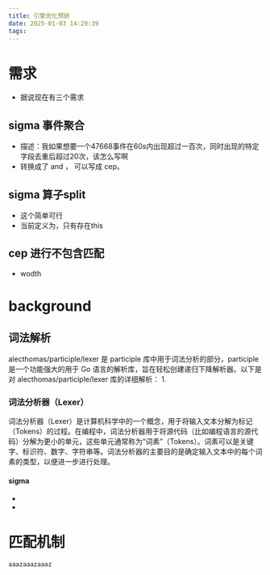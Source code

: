 ```yaml
---
title: 引擎优化预研
date: 2025-01-03 14:29:39
tags:
---
```

# 需求
- 据说现在有三个需求

## sigma 事件聚合
- 描述：我如果想要一个47668事件在60s内出现超过一百次，同时出现的特定字段去重后超过20次，该怎么写啊
- 转换成了 and ， 可以写成 cep。

## sigma 算子split
- 这个简单可行
- 当前定义为，只有存在this
## cep 进行不包含匹配
- wodth


# background

## 词法解析

alecthomas/participle/lexer 是 participle 库中用于词法分析的部分，participle 是一个功能强大的用于 Go 语言的解析库，旨在轻松创建递归下降解析器。以下是对 alecthomas/participle/lexer 库的详细解析：
1. 

### 词法分析器（Lexer）
词法分析器（Lexer）是计算机科学中的一个概念，用于将输入文本分解为标记（Tokens）的过程。在编程中，词法分析器用于将源代码（比如编程语言的源代码）分解为更小的单元，这些单元通常称为“词素”（Tokens）。词素可以是关键字、标识符、数字、字符串等。词法分析器的主要目的是确定输入文本中的每个词素的类型，以便进一步进行处理。

#### sigma
- <Keyword>
- <SearchIdentifierPattern>


# 匹配机制

```
aaazaaazaaaz
```

```

```

